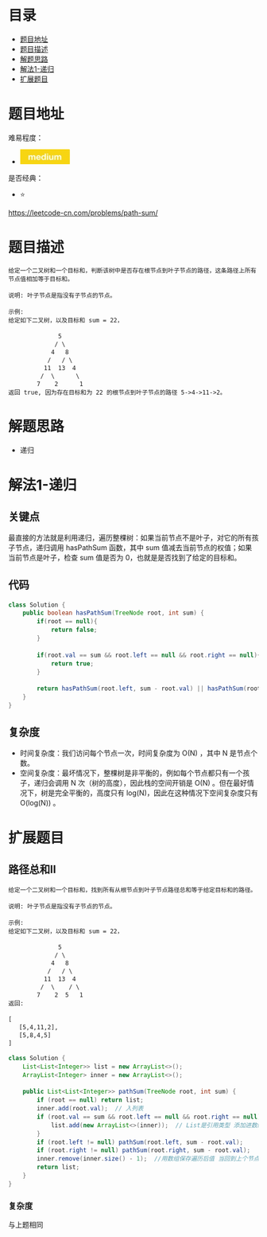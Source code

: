 # 目录
* [题目地址](#题目地址)
* [题目描述](#题目描述)
* [解题思路](#解题思路)
* [解法1-递归](#解法1-递归)
* [扩展题目](#扩展题目)



# 题目地址
难易程度：
- ![medium.jpg](../.images/medium.jpg)

是否经典：
- ⭐️

https://leetcode-cn.com/problems/path-sum/

# 题目描述
```$xslt
给定一个二叉树和一个目标和，判断该树中是否存在根节点到叶子节点的路径，这条路径上所有节点值相加等于目标和。

说明: 叶子节点是指没有子节点的节点。

示例: 
给定如下二叉树，以及目标和 sum = 22，

              5
             / \
            4   8
           /   / \
          11  13  4
         /  \      \
        7    2      1
返回 true, 因为存在目标和为 22 的根节点到叶子节点的路径 5->4->11->2。
```


# 解题思路
- 递归

# 解法1-递归
## 关键点
最直接的方法就是利用递归，遍历整棵树：如果当前节点不是叶子，对它的所有孩子节点，递归调用 hasPathSum 函数，其中 sum 值减去当前节点的权值；如果当前节点是叶子，检查 sum 值是否为 0，也就是是否找到了给定的目标和。


## 代码
```Java
class Solution {
    public boolean hasPathSum(TreeNode root, int sum) {
        if(root == null){
            return false;
        }

        if(root.val == sum && root.left == null && root.right == null){
            return true;
        }

        return hasPathSum(root.left, sum - root.val) || hasPathSum(root.right, sum - root.val);
    }
}
```


## 复杂度
- 时间复杂度：我们访问每个节点一次，时间复杂度为 O(N) ，其中 N 是节点个数。
- 空间复杂度：最坏情况下，整棵树是非平衡的，例如每个节点都只有一个孩子，递归会调用 N 次（树的高度），因此栈的空间开销是 O(N) 。但在最好情况下，树是完全平衡的，高度只有 log(N)，因此在这种情况下空间复杂度只有O(log(N)) 。



# 扩展题目
## 路径总和II
```$xslt
给定一个二叉树和一个目标和，找到所有从根节点到叶子节点路径总和等于给定目标和的路径。

说明: 叶子节点是指没有子节点的节点。

示例:
给定如下二叉树，以及目标和 sum = 22，

              5
             / \
            4   8
           /   / \
          11  13  4
         /  \    / \
        7    2  5   1
返回:

[
   [5,4,11,2],
   [5,8,4,5]
]
```

```Java
class Solution {
    List<List<Integer>> list = new ArrayList<>();
    ArrayList<Integer> inner = new ArrayList<>();

    public List<List<Integer>> pathSum(TreeNode root, int sum) {
        if (root == null) return list;
        inner.add(root.val);  // 入列表
        if (root.val == sum && root.left == null && root.right == null) {
            list.add(new ArrayList<>(inner));  // List是引用类型 添加进数组修改还是会改变 需要拷贝一份
        }
        if (root.left != null) pathSum(root.left, sum - root.val);
        if (root.right != null) pathSum(root.right, sum - root.val);
        inner.remove(inner.size() - 1);  //用数组保存遍历后值 当回到上个节点之前记得删除
        return list;
    }
}
```

### 复杂度
与上题相同
